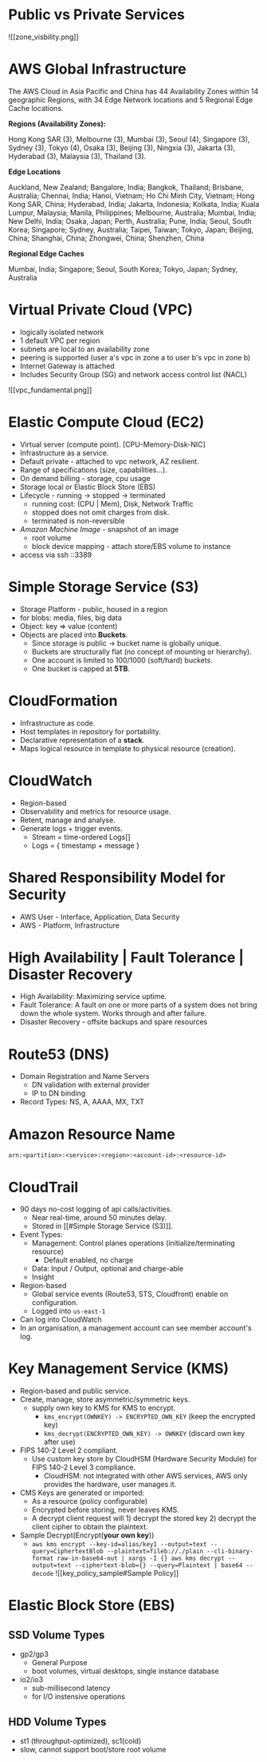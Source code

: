 
# Public vs Private Services

![[zone_visbility.png]]
# AWS Global Infrastructure

The AWS Cloud in Asia Pacific and China has 44 Availability Zones within 14 geographic Regions, with 34 Edge Network locations and 5 Regional Edge Cache locations.

**Regions (Availability Zones):**

Hong Kong SAR (3), Melbourne (3), Mumbai (3), Seoul (4), Singapore (3), Sydney (3), Tokyo (4), Osaka (3), Beijing (3), Ningxia (3), Jakarta (3), Hyderabad (3), Malaysia (3), Thailand (3).

**Edge Locations**

Auckland, New Zealand; Bangalore, India; Bangkok, Thailand; Brisbane, Australia; Chennai, India; Hanoi, Vietnam; Ho Chi Minh City, Vietnam; Hong Kong SAR, China; Hyderabad, India; Jakarta, Indonesia; Kolkata, India; Kuala Lumpur, Malaysia; Manila, Philippines; Melbourne, Australia; Mumbai, India; New Delhi, India; Osaka, Japan; Perth, Australia; Pune, India; Seoul, South Korea; Singapore; Sydney, Australia; Taipei, Taiwan; Tokyo, Japan; Beijing, China; Shanghai, China; Zhongwei, China; Shenzhen, China

**Regional Edge Caches**

Mumbai, India; Singapore; Seoul, South Korea; Tokyo, Japan; Sydney, Australia

# Virtual Private Cloud (VPC)
- logically isolated network
- 1 default VPC per region
- subnets are local to an availability zone
- peering is supported (user a's vpc in zone a to user b's vpc in zone b)
- Internet Gateway is attached
- Includes Security Group (SG) and network access control list (NACL)

![[vpc_fundamental.png]]

# Elastic Compute Cloud (EC2)

- Virtual server (compute point). [CPU-Memory-Disk-NIC]
- Infrastructure as a service.
- Default private - attached to vpc network, AZ resilient.
- Range of specifications (size, capabilities...).
- On demand billing - storage, cpu usage
- Storage local or Elastic Block Store (EBS)
- Lifecycle - running -> stopped -> terminated
	- running cost: (CPU | Mem), Disk, Network Traffic
	- stopped does not omit charges from disk.
	- terminated is non-reversible
- *Amazon Machine Image* - snapshot of an image
	- root volume
	- block device mapping - attach store/EBS volume to instance
- access via ssh ::3389

# Simple Storage Service (S3)
- Storage Platform - public, housed in a region
- for blobs: media, files, big data
- Object: key => value (content)
- Objects are placed into **Buckets**. 
	- Since storage is public -> bucket name is globally unique.
	- Buckets are structurally flat (no concept of mounting or hierarchy).
	- One account is limited to 100/1000 (soft/hard) buckets.
	- One bucket is capped at **5TB**.

# CloudFormation
- Infrastructure as code.
- Host templates in repository for portability.
- Declarative representation of a **stack**.
- Maps logical resource in template to physical resource (creation).

# CloudWatch
- Region-based
- Observability and metrics for resource usage.
- Retent, manage and analyse.
- Generate logs + trigger events.
	- Stream = time-ordered Logs[]
	- Logs = { timestamp + message }


# Shared Responsibility Model for Security

- AWS User - Interface, Application, Data Security
- AWS - Platform, Infrastructure


# High Availability | Fault Tolerance | Disaster Recovery
- High Availability: Maximizing service uptime.
- Fault Tolerance: A fault on one or more parts of a system does not bring down the whole system. Works through and after failure.
- Disaster Recovery - offsite backups and spare resources

# Route53 (DNS)

- Domain Registration and Name Servers
	- DN validation with external provider
	- IP to DN binding
- Record Types: NS, A, AAAA, MX, TXT

# Amazon Resource Name

`arn:<partition>:<service>:<region>:<account-id>:<resource-id>`


# CloudTrail
- 90 days no-cost logging of api calls/activities.
	- Near real-time, around 50 minutes delay.
	- Stored in [[#Simple Storage Service (S3)]].
- Event Types:
	- Management: Control planes operations (initialize/terminating resource)
		- Default enabled, no charge
	- Data: Input / Output, optional and charge-able
	- Insight
- Region-based
	- Global service events (Route53, STS, Cloudfront) enable on configuration.
	- Logged into `us-east-1`
- Can log into CloudWatch
- In an organisation, a management account can see member account's log.


# Key Management Service (KMS)
- Region-based and public service.
- Create, manage, store asymmetric/symmetric keys.
	- supply own key to KMS for KMS to encrypt.
		- `kms_encrypt(OWNKEY) -> ENCRYPTED_OWN_KEY` (keep the encrypted key)
		- `kms_decrypt(ENCRYPTED_OWN_KEY) -> OWNKEY` (discard own key after use)
- FIPS 140-2 Level 2 compliant.
	- Use custom key store by CloudHSM (Hardware Security Module) for FIPS 140-2 Level 3 compliance.
		- CloudHSM: not integrated with other AWS services, AWS only provides the hardware, user manages it.
- CMS Keys are generated or imported:
	- As a resource (policy configurable)
	- Encrypted before storing, never leaves KMS.
	- A decrypt client request will 1) decrypt the stored key 2) decrypt the client cipher to obtain the plaintext.
- Sample Decrypt(Encrypt(**your own key**))
	- `aws kms encrypt --key-id=alias/key1 --output=text --query=CiphertextBlob --plaintext=fileb://./plain --cli-binary-format raw-in-base64-out | xargs -I {} aws kms decrypt --output=text --ciphertext-blob={} --query=Plaintext | base64 --decode`
![[key_policy_sample#Sample Policy]]

# Elastic Block Store (EBS)

## SSD Volume Types
- gp2/gp3
	- General Purpose
	- boot volumes, virtual desktops, single instance database
- io2/io3
	- sub-millisecond latency
	- for I/O instensive operations
## HDD Volume Types
- st1 (throughput-optimized), sc1(cold)
- slow, cannot support boot/store root volume
